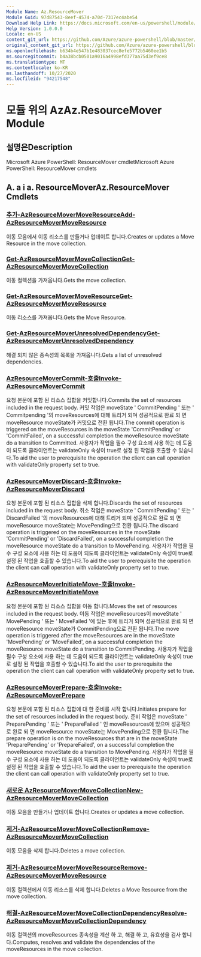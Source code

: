 ```yaml
---
Module Name: Az.ResourceMover
Module Guid: 97d87543-8eef-4574-a70d-7317ec4abe54
Download Help Link: https://docs.microsoft.com/en-us/powershell/module/az.resourcemover
Help Version: 1.0.0.0
Locale: en-US
content_git_url: https://github.com/Azure/azure-powershell/blob/master/src/ResourceMover/help/Az.ResourceMover.md
original_content_git_url: https://github.com/Azure/azure-powershell/blob/master/src/ResourceMover/help/Az.ResourceMover.md
ms.openlocfilehash: b634b4e547b1e483037cec8efe5772b5460ee1b5
ms.sourcegitcommit: b4a38bcb0501a9016a4998efd377aa75d3ef9ce8
ms.translationtype: MT
ms.contentlocale: ko-KR
ms.lasthandoff: 10/27/2020
ms.locfileid: "94217548"
---
```

# <span data-ttu-id="6c5ff-101">모듈 위의 Az</span><span class="sxs-lookup"><span data-stu-id="6c5ff-101">Az.ResourceMover Module</span></span>
## <span data-ttu-id="6c5ff-102">설명은</span><span class="sxs-lookup"><span data-stu-id="6c5ff-102">Description</span></span>
<span data-ttu-id="6c5ff-103">Microsoft Azure PowerShell: ResourceMover cmdlet</span><span class="sxs-lookup"><span data-stu-id="6c5ff-103">Microsoft Azure PowerShell: ResourceMover cmdlets</span></span>

## <span data-ttu-id="6c5ff-104">A. a i a. ResourceMover</span><span class="sxs-lookup"><span data-stu-id="6c5ff-104">Az.ResourceMover Cmdlets</span></span>
### [<span data-ttu-id="6c5ff-105">추가-AzResourceMoverMoveResource</span><span class="sxs-lookup"><span data-stu-id="6c5ff-105">Add-AzResourceMoverMoveResource</span></span>](Add-AzResourceMoverMoveResource.md)
<span data-ttu-id="6c5ff-106">이동 모음에서 이동 리소스를 만들거나 업데이트 합니다.</span><span class="sxs-lookup"><span data-stu-id="6c5ff-106">Creates or updates a Move Resource in the move collection.</span></span>

### [<span data-ttu-id="6c5ff-107">Get-AzResourceMoverMoveCollection</span><span class="sxs-lookup"><span data-stu-id="6c5ff-107">Get-AzResourceMoverMoveCollection</span></span>](Get-AzResourceMoverMoveCollection.md)
<span data-ttu-id="6c5ff-108">이동 컬렉션을 가져옵니다.</span><span class="sxs-lookup"><span data-stu-id="6c5ff-108">Gets the move collection.</span></span>

### [<span data-ttu-id="6c5ff-109">Get-AzResourceMoverMoveResource</span><span class="sxs-lookup"><span data-stu-id="6c5ff-109">Get-AzResourceMoverMoveResource</span></span>](Get-AzResourceMoverMoveResource.md)
<span data-ttu-id="6c5ff-110">이동 리소스를 가져옵니다.</span><span class="sxs-lookup"><span data-stu-id="6c5ff-110">Gets the Move Resource.</span></span>

### [<span data-ttu-id="6c5ff-111">Get-AzResourceMoverUnresolvedDependency</span><span class="sxs-lookup"><span data-stu-id="6c5ff-111">Get-AzResourceMoverUnresolvedDependency</span></span>](Get-AzResourceMoverUnresolvedDependency.md)
<span data-ttu-id="6c5ff-112">해결 되지 않은 종속성의 목록을 가져옵니다.</span><span class="sxs-lookup"><span data-stu-id="6c5ff-112">Gets a list of unresolved dependencies.</span></span>

### [<span data-ttu-id="6c5ff-113">AzResourceMoverCommit-호출</span><span class="sxs-lookup"><span data-stu-id="6c5ff-113">Invoke-AzResourceMoverCommit</span></span>](Invoke-AzResourceMoverCommit.md)
<span data-ttu-id="6c5ff-114">요청 본문에 포함 된 리소스 집합을 커밋합니다.</span><span class="sxs-lookup"><span data-stu-id="6c5ff-114">Commits the set of resources included in the request body.</span></span>
<span data-ttu-id="6c5ff-115">커밋 작업은 moveState ' CommitPending ' 또는 ' Commitpending '의 moveResources에 대해 트리거 되며 성공적으로 완료 되 면 moveResource moveState가 커밋으로 전환 됩니다.</span><span class="sxs-lookup"><span data-stu-id="6c5ff-115">The commit operation is triggered on the moveResources in the moveState 'CommitPending' or 'CommitFailed', on a successful completion the moveResource moveState do a transition to Committed.</span></span>
<span data-ttu-id="6c5ff-116">사용자가 작업을 필수 구성 요소에 사용 하는 데 도움이 되도록 클라이언트는 validateOnly 속성이 true로 설정 된 작업을 호출할 수 있습니다.</span><span class="sxs-lookup"><span data-stu-id="6c5ff-116">To aid the user to prerequisite the operation the client can call operation with validateOnly property set to true.</span></span>

### [<span data-ttu-id="6c5ff-117">AzResourceMoverDiscard-호출</span><span class="sxs-lookup"><span data-stu-id="6c5ff-117">Invoke-AzResourceMoverDiscard</span></span>](Invoke-AzResourceMoverDiscard.md)
<span data-ttu-id="6c5ff-118">요청 본문에 포함 된 리소스 집합을 삭제 합니다.</span><span class="sxs-lookup"><span data-stu-id="6c5ff-118">Discards the set of resources included in the request body.</span></span>
<span data-ttu-id="6c5ff-119">취소 작업은 moveState ' CommitPending ' 또는 ' DiscardFailed '의 moveResources에 대해 트리거 되며 성공적으로 완료 되 면 moveResource moveState는 MovePending으로 전환 됩니다.</span><span class="sxs-lookup"><span data-stu-id="6c5ff-119">The discard operation is triggered on the moveResources in the moveState 'CommitPending' or 'DiscardFailed', on a successful completion the moveResource moveState do a transition to MovePending.</span></span>
<span data-ttu-id="6c5ff-120">사용자가 작업을 필수 구성 요소에 사용 하는 데 도움이 되도록 클라이언트는 validateOnly 속성이 true로 설정 된 작업을 호출할 수 있습니다.</span><span class="sxs-lookup"><span data-stu-id="6c5ff-120">To aid the user to prerequisite the operation the client can call operation with validateOnly property set to true.</span></span>

### [<span data-ttu-id="6c5ff-121">AzResourceMoverInitiateMove-호출</span><span class="sxs-lookup"><span data-stu-id="6c5ff-121">Invoke-AzResourceMoverInitiateMove</span></span>](Invoke-AzResourceMoverInitiateMove.md)
<span data-ttu-id="6c5ff-122">요청 본문에 포함 된 리소스 집합을 이동 합니다.</span><span class="sxs-lookup"><span data-stu-id="6c5ff-122">Moves the set of resources included in the request body.</span></span>
<span data-ttu-id="6c5ff-123">이동 작업은 moveResources이 moveState ' MovePending ' 또는 ' MoveFailed '에 있는 후에 트리거 되며 성공적으로 완료 되 면 moveResource moveState가 CommitPending으로 전환 됩니다.</span><span class="sxs-lookup"><span data-stu-id="6c5ff-123">The move operation is triggered after the moveResources are in the moveState 'MovePending' or 'MoveFailed', on a successful completion the moveResource moveState do a transition to CommitPending.</span></span>
<span data-ttu-id="6c5ff-124">사용자가 작업을 필수 구성 요소에 사용 하는 데 도움이 되도록 클라이언트는 validateOnly 속성이 true로 설정 된 작업을 호출할 수 있습니다.</span><span class="sxs-lookup"><span data-stu-id="6c5ff-124">To aid the user to prerequisite the operation the client can call operation with validateOnly property set to true.</span></span>

### [<span data-ttu-id="6c5ff-125">AzResourceMoverPrepare-호출</span><span class="sxs-lookup"><span data-stu-id="6c5ff-125">Invoke-AzResourceMoverPrepare</span></span>](Invoke-AzResourceMoverPrepare.md)
<span data-ttu-id="6c5ff-126">요청 본문에 포함 된 리소스 집합에 대 한 준비를 시작 합니다.</span><span class="sxs-lookup"><span data-stu-id="6c5ff-126">Initiates prepare for the set of resources included in the request body.</span></span>
<span data-ttu-id="6c5ff-127">준비 작업은 moveState ' PreparePending ' 또는 ' PrepareFailed ' 인 moveResources에 있으며 성공적으로 완료 되 면 moveResource moveState는 MovePending으로 전환 됩니다.</span><span class="sxs-lookup"><span data-stu-id="6c5ff-127">The prepare operation is on the moveResources that are in the moveState 'PreparePending' or 'PrepareFailed', on a successful completion the moveResource moveState do a transition to MovePending.</span></span>
<span data-ttu-id="6c5ff-128">사용자가 작업을 필수 구성 요소에 사용 하는 데 도움이 되도록 클라이언트는 validateOnly 속성이 true로 설정 된 작업을 호출할 수 있습니다.</span><span class="sxs-lookup"><span data-stu-id="6c5ff-128">To aid the user to prerequisite the operation the client can call operation with validateOnly property set to true.</span></span>

### [<span data-ttu-id="6c5ff-129">새로운 AzResourceMoverMoveCollection</span><span class="sxs-lookup"><span data-stu-id="6c5ff-129">New-AzResourceMoverMoveCollection</span></span>](New-AzResourceMoverMoveCollection.md)
<span data-ttu-id="6c5ff-130">이동 모음을 만들거나 업데이트 합니다.</span><span class="sxs-lookup"><span data-stu-id="6c5ff-130">Creates or updates a move collection.</span></span>

### [<span data-ttu-id="6c5ff-131">제거-AzResourceMoverMoveCollection</span><span class="sxs-lookup"><span data-stu-id="6c5ff-131">Remove-AzResourceMoverMoveCollection</span></span>](Remove-AzResourceMoverMoveCollection.md)
<span data-ttu-id="6c5ff-132">이동 모음을 삭제 합니다.</span><span class="sxs-lookup"><span data-stu-id="6c5ff-132">Deletes a move collection.</span></span>

### [<span data-ttu-id="6c5ff-133">제거-AzResourceMoverMoveResource</span><span class="sxs-lookup"><span data-stu-id="6c5ff-133">Remove-AzResourceMoverMoveResource</span></span>](Remove-AzResourceMoverMoveResource.md)
<span data-ttu-id="6c5ff-134">이동 컬렉션에서 이동 리소스를 삭제 합니다.</span><span class="sxs-lookup"><span data-stu-id="6c5ff-134">Deletes a Move Resource from the move collection.</span></span>

### [<span data-ttu-id="6c5ff-135">해결-AzResourceMoverMoveCollectionDependency</span><span class="sxs-lookup"><span data-stu-id="6c5ff-135">Resolve-AzResourceMoverMoveCollectionDependency</span></span>](Resolve-AzResourceMoverMoveCollectionDependency.md)
<span data-ttu-id="6c5ff-136">이동 컬렉션의 moveResources 종속성을 계산 하 고, 해결 하 고, 유효성을 검사 합니다.</span><span class="sxs-lookup"><span data-stu-id="6c5ff-136">Computes, resolves and validate the dependencies of the moveResources in the move collection.</span></span>

